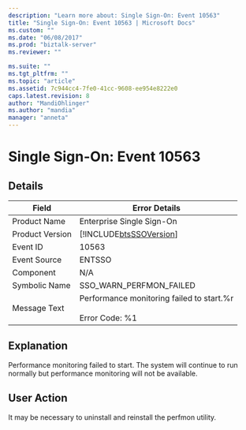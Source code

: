 ```yaml
---
description: "Learn more about: Single Sign-On: Event 10563"
title: "Single Sign-On: Event 10563 | Microsoft Docs"
ms.custom: ""
ms.date: "06/08/2017"
ms.prod: "biztalk-server"
ms.reviewer: ""

ms.suite: ""
ms.tgt_pltfrm: ""
ms.topic: "article"
ms.assetid: 7c944cc4-7fe0-41cc-9608-ee954e8222e0
caps.latest.revision: 8
author: "MandiOhlinger"
ms.author: "mandia"
manager: "anneta"
---
```

# Single Sign-On: Event 10563
## Details  
  
| Field | Error Details |
|-----------------|----------------------------------------------------------------------|
|  Product Name   |                      Enterprise Single Sign-On                       |
| Product Version |      [!INCLUDE[btsSSOVersion](../includes/btsssoversion-md.md)]      |
|    Event ID     |                                10563                                 |
|  Event Source   |                                ENTSSO                                |
|    Component    |                                 N/A                                  |
|  Symbolic Name  |                       SSO_WARN_PERFMON_FAILED                        |
|  Message Text   | Performance monitoring failed to start.%r<br /><br /> Error Code: %1 |
  
## Explanation  
 Performance monitoring failed to start. The system will continue to run normally but performance monitoring will not be available.  
  
## User Action  
 It may be necessary to uninstall and reinstall the perfmon utility.
